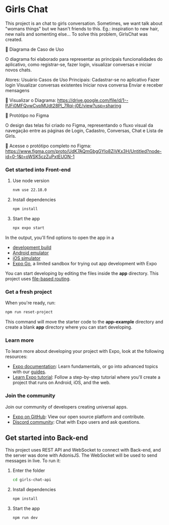 # Girls Chat

This project is an chat to girls conversation. Sometimes, we want talk about "womans things" but we hasn't friends to this. Eg.: inspiration to new hair, new nails and somenting else...
To solve this problem, GirlsChat was created.

📌 Diagrama de Caso de Uso

O diagrama foi elaborado para representar as principais funcionalidades do aplicativo, como registrar-se, fazer login, visualizar conversas e iniciar novos chats.

Atores: Usuário
Casos de Uso Principais:
Cadastrar-se no aplicativo
Fazer login
Visualizar conversas existentes
Iniciar nova conversa
Enviar e receber mensagens

📎 Visualizar o Diagrama:
https://drive.google.com/file/d/1--PJFi0MFQvwCvpMUdt28Pl_7Rqi-j0E/view?usp=sharing



🎨 Protótipo no Figma

O design das telas foi criado no Figma, representando o fluxo visual da navegação entre as páginas de Login, Cadastro, Conversas, Chat e Lista de Girls.

📎 Acesse o protótipo completo no Figma:
https://www.figma.com/proto/UdK7AQmGbgGYlo8ZiVKx3H/Untitled?node-id=0-1&t=oWSK5czZuPxtEUON-1


### Get started into Front-end

1. Use node version

   ```bash
   nvm use 22.18.0
   ```

2. Install dependencies

   ```bash
   npm install
   ```

3. Start the app

   ```bash
   npx expo start
   ```

In the output, you'll find options to open the app in a

- [development build](https://docs.expo.dev/develop/development-builds/introduction/)
- [Android emulator](https://docs.expo.dev/workflow/android-studio-emulator/)
- [iOS simulator](https://docs.expo.dev/workflow/ios-simulator/)
- [Expo Go](https://expo.dev/go), a limited sandbox for trying out app development with Expo

You can start developing by editing the files inside the **app** directory. This project uses [file-based routing](https://docs.expo.dev/router/introduction).

### Get a fresh project

When you're ready, run:

```bash
npm run reset-project
```

This command will move the starter code to the **app-example** directory and create a blank **app** directory where you can start developing.

### Learn more

To learn more about developing your project with Expo, look at the following resources:

- [Expo documentation](https://docs.expo.dev/): Learn fundamentals, or go into advanced topics with our [guides](https://docs.expo.dev/guides).
- [Learn Expo tutorial](https://docs.expo.dev/tutorial/introduction/): Follow a step-by-step tutorial where you'll create a project that runs on Android, iOS, and the web.

### Join the community

Join our community of developers creating universal apps.

- [Expo on GitHub](https://github.com/expo/expo): View our open source platform and contribute.
- [Discord community](https://chat.expo.dev): Chat with Expo users and ask questions.

## Get started into Back-end

This project uses REST API and WebSocket to connect with Back-end, and the server was done with AdonisJS.
The WebSocket will be used to send messages in live.
To run it:

1. Enter the folder

   ```bash
   cd girls-chat-api
   ```

2. Install dependencies

   ```bash
   npm install
   ```

3. Start the app

   ```bash
   npm run dev
   ```
